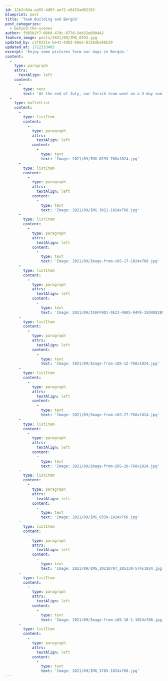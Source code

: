 ```yaml
---
id: 12b2c04a-aa55-4d8f-aef2-e8453ad82193
blueprint: post
title: 'Team Building and Bergün'
post_categories:
  - behind-the-scenes
author: fd85b2f7-006d-47dc-877d-5eb32e090442
feature_image: posts/2021/09/IMG_0293.jpg
updated_by: c2f8321e-be41-4d83-b9ee-8136dba46b39
updated_at: 1712333403
excerpt: 'Enjoy some pictures form our days in Bergün.'
content:
  -
    type: paragraph
    attrs:
      textAlign: left
    content:
      -
        type: text
        text: 'At the end of July, our Zurich team went on a 3-day seminar to beautiful Bergün. We enjoyed the fresh mountain air, great food and shared a days full of new experiences. Enjoy some pictures form our days in Bergün.'
  -
    type: bulletList
    content:
      -
        type: listItem
        content:
          -
            type: paragraph
            attrs:
              textAlign: left
            content:
              -
                type: text
                text: 'Image: 2021/09/IMG_0293-768x1024.jpg'
      -
        type: listItem
        content:
          -
            type: paragraph
            attrs:
              textAlign: left
            content:
              -
                type: text
                text: 'Image: 2021/09/IMG_3021-1024x768.jpg'
      -
        type: listItem
        content:
          -
            type: paragraph
            attrs:
              textAlign: left
            content:
              -
                type: text
                text: 'Image: 2021/09/Image-from-iOS-17-1024x768.jpg'
      -
        type: listItem
        content:
          -
            type: paragraph
            attrs:
              textAlign: left
            content:
              -
                type: text
                text: 'Image: 2021/09/356FF9D1-0E23-48A5-94FE-35D4082B9BDC-1024x1024.jpg'
      -
        type: listItem
        content:
          -
            type: paragraph
            attrs:
              textAlign: left
            content:
              -
                type: text
                text: 'Image: 2021/09/Image-from-iOS-12-768x1024.jpg'
      -
        type: listItem
        content:
          -
            type: paragraph
            attrs:
              textAlign: left
            content:
              -
                type: text
                text: 'Image: 2021/09/Image-from-iOS-27-768x1024.jpg'
      -
        type: listItem
        content:
          -
            type: paragraph
            attrs:
              textAlign: left
            content:
              -
                type: text
                text: 'Image: 2021/09/Image-from-iOS-20-768x1024.jpg'
      -
        type: listItem
        content:
          -
            type: paragraph
            attrs:
              textAlign: left
            content:
              -
                type: text
                text: 'Image: 2021/09/IMG_0338-1024x768.jpg'
      -
        type: listItem
        content:
          -
            type: paragraph
            attrs:
              textAlign: left
            content:
              -
                type: text
                text: 'Image: 2021/09/IMG_20210707_205130-574x1024.jpg'
      -
        type: listItem
        content:
          -
            type: paragraph
            attrs:
              textAlign: left
            content:
              -
                type: text
                text: 'Image: 2021/09/Image-from-iOS-18-1-1024x768.jpg'
      -
        type: listItem
        content:
          -
            type: paragraph
            attrs:
              textAlign: left
            content:
              -
                type: text
                text: 'Image: 2021/09/IMG_3785-1024x768.jpg'
---
```


